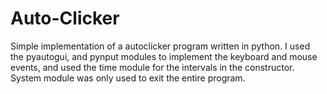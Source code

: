 # Auto-Clicker
Simple implementation of a autoclicker program written in python. I used the pyautogui, and pynput modules to implement the keyboard and mouse events, and used the time module for the intervals in the constructor. System module was only used to exit the entire program.
